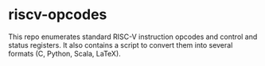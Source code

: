 riscv-opcodes
===========================================================================

This repo enumerates standard RISC-V instruction opcodes and control and
status registers.  It also contains a script to convert them into several
formats (C, Python, Scala, LaTeX).
